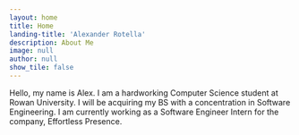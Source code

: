 ```yaml
---
layout: home
title: Home
landing-title: 'Alexander Rotella'
description: About Me
image: null
author: null
show_tile: false
---
```


Hello, my name is Alex. I am a hardworking Computer Science student at Rowan University. I will be acquiring my BS with a concentration in Software Engineering. I am currently working as a Software Engineer Intern for the company, Effortless Presence.